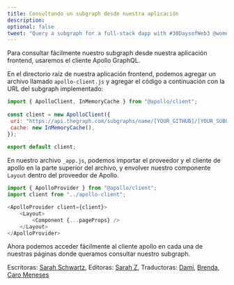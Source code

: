 ```yaml
---
title: Consultando un subgraph desde nuestra aplicación
description: 
optional: false
tweet: "Query a subgraph for a full-stack dapp with #30DaysofWeb3 @womenbuildweb3 ⛓"
---
```



Para consultar fácilmente nuestro subgraph desde nuestra aplicación frontend, usaremos el cliente Apollo GraphQL.

En el directorio raíz de nuestra aplicación frontend, podemos agregar un archivo llamado `apollo-client.js` y agregar el código a continuación con la URL del subgraph implementado:

```javascript
import { ApolloClient, InMemoryCache } from "@apollo/client";
 
const client = new ApolloClient({
 uri: "https://api.thegraph.com/subgraphs/name/[YOUR_GITHUB]/[YOUR_SUBGRAPH]",
 cache: new InMemoryCache(),
});
 
export default client;
```
En nuestro archivo `_app.js`, podemos importar el proveedor y el cliente de apollo en la parte superior del archivo, y envolver nuestro componente `Layout` dentro del proveedor de Apollo.

```javascript
import { ApolloProvider } from "@apollo/client";
import client from "../apollo-client";
```


```javascript
<ApolloProvider client={client}>
    <Layout>
        <Component {...pageProps} />
    </Layout>
</ApolloProvider>

```

Ahora podemos acceder fácilmente al cliente apollo en cada una de nuestras páginas donde queramos consultar nuestro subgraph.

Escritoras: [Sarah Schwartz](https://twitter.com/schwartzswartz),
Editoras: [Sarah Z](https://twitter.com/haegeez),
Traductoras: [Dami](https://twitter.com/dakitidami), [Brenda](https://twitter.com/engineerbrenda), [Caro Meneses](https://twitter.com/carmedinat)
